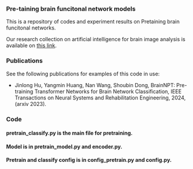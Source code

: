 ### Pre-taining brain funcitonal network models 
This is a repository of codes and experiment results on Pretaining brain funcitonal networks. 

Our research collection on artificial intelligence for brain image analysis is available on [this link](https://github.com/largeapp/AI-for-Brain-Image-Analysis).

### Publications
See the following publications for examples of this code in use:
* Jinlong Hu, Yangmin Huang, Nan Wang, Shoubin Dong, BrainNPT: Pre-training Transformer Networks for Brain Network Classification, IEEE Transactions on Neural Systems and Rehabilitation Engineering, 2024, (arxiv 2023).
 
  

### Code
#### pretrain_classify.py is the  main file for pretraining. 
#### Model is in **pretrain_model.py** and **encoder.py**. 
#### Pretrain and classify config is in **config_pretrain.py** and  **config.py**. 
